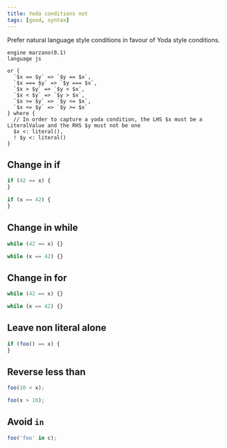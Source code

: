 ```yaml
---
title: Yoda conditions not
tags: [good, syntax]
---
```


Prefer natural language style conditions in favour of Yoda style conditions.


```grit
engine marzano(0.1)
language js

or {
  `$x == $y` => `$y == $x`,
  `$x === $y` => `$y === $x`,
  `$x > $y` => `$y < $x`,
  `$x < $y` => `$y > $x`,
  `$x >= $y` => `$y <= $x`,
  `$x <= $y` => `$y >= $x`
} where {
  // In order to capture a yoda condition, the LHS $x must be a LiteralValue and the RHS $y must not be one
  $x <: literal(),
  ! $y <: literal()
}
```

## Change in if

```javascript
if (42 == x) {
}
```

```typescript
if (x == 42) {
}
```

## Change in while

```javascript
while (42 == x) {}
```

```typescript
while (x == 42) {}
```

## Change in for

```javascript
while (42 == x) {}
```

```typescript
while (x == 42) {}
```

## Leave non literal alone

```javascript
if (foo() == x) {
}
```

## Reverse less than

```javascript
foo(10 < x);
```

```typescript
foo(x > 10);
```

## Avoid `in`

```javascript
foo('foo' in c);
```

